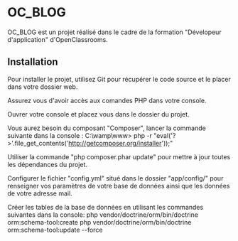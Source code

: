 <h1/>OC_BLOG</h1>

OC_BLOG est un projet réalisé dans le cadre de la formation "Dévelopeur d'application" d'OpenClassrooms.


<h2/>Installation</h2>

Pour installer le projet, utilisez Git pour récupérer le code source et le placer dans votre dossier web.

Assurez vous d'avoir accès aux comandes PHP dans votre console.

Ouvrer votre console et placez vous dans le dossier du projet.

Vous aurez besoin du composant "Composer", lancer la commande suivante dans la console : 
C:\wamp\www> php -r "eval('?>'.file_get_contents('http://getcomposer.org/installer'));"

Utiliser la commande "php composer.phar update" pour mettre à jour toutes les dépendances du projet.

Configurer le fichier "config.yml" situé dans le dossier "app/config/" pour renseigner vos paramètres de votre 
base de données ainsi que les données de votre adresse mail.

Créer les tables de la base de données en utilisant les commandes suivantes dans la console:
php vendor/doctrine/orm/bin/doctrine orm:schema-tool:create
php vendor/doctrine/orm/bin/doctrine orm:schema-tool:update --force




